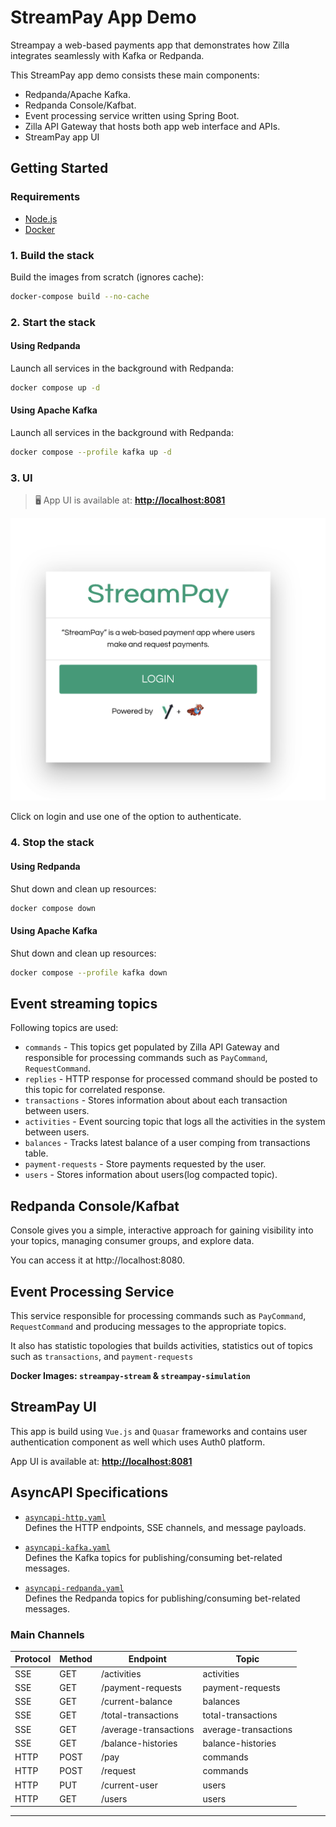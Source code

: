 # StreamPay App Demo

Streampay a web-based payments app that demonstrates how Zilla integrates seamlessly with Kafka or Redpanda.

This StreamPay app demo consists these main components:

- Redpanda/Apache Kafka.
- Redpanda Console/Kafbat.
- Event processing service written using Spring Boot.
- Zilla API Gateway that hosts both app web interface and APIs.
- StreamPay app UI

## Getting Started

### Requirements

* [Node.js](http://nodejs.org/)
* [Docker](https://www.docker.com/)


### 1. Build the stack

Build the images from scratch (ignores cache):

```bash
docker-compose build --no-cache
```

### 2. Start the stack

#### Using Redpanda

Launch all services in the background with Redpanda:

```bash
docker compose up -d
```

#### Using Apache Kafka

Launch all services in the background with Redpanda:

```bash
docker compose --profile kafka up -d
```

### 3. UI

> 🖥️ App UI is available at: **[http://localhost:8081](http://localhost:8081)**

![screenshot](./assets/screenshot.png)

Click on login and use one of the option to authenticate.

### 4. Stop the stack

#### Using Redpanda

Shut down and clean up resources:

```bash
docker compose down
```

#### Using Apache Kafka

Shut down and clean up resources:

```bash
docker compose --profile kafka down
```

## Event streaming topics

Following topics are used:

- `commands` - This topics get populated by Zilla API Gateway and responsible for processing commands such as `PayCommand`, `RequestCommand`.
- `replies` - HTTP response for processed command should be posted to this topic for correlated response.
- `transactions` - Stores information about about each transaction between users.
- `activities` - Event sourcing topic that logs all the activities in the system between users.
- `balances` - Tracks latest balance of a user comping from transactions table.
- `payment-requests` - Store payments requested by the user.
- `users` - Stores information about users(log compacted topic).

## Redpanda Console/Kafbat
Console gives you a simple, interactive approach for gaining visibility into your topics, managing consumer groups, and explore data. 

You can access it at http://localhost:8080.

## Event Processing Service
This service responsible for processing commands such as `PayCommand`, `RequestCommand` and producing messages to the appropriate topics. 

It also has statistic topologies that builds activities, statistics out of topics such as `transactions`, and `payment-requests`

**Docker Images: `streampay-stream` & `streampay-simulation`**

## StreamPay UI
This app is build using `Vue.js` and `Quasar` frameworks and contains user authentication component as well which uses Auth0 platform.

App UI is available at: **[http://localhost:8081](http://localhost:8081)**

## AsyncAPI Specifications

- [`asyncapi-http.yaml`](./zilla/asyncapi-http.yaml)  
  Defines the HTTP endpoints, SSE channels, and message payloads.

- [`asyncapi-kafka.yaml`](./zilla/asyncapi-kafka.yaml)  
  Defines the Kafka topics for publishing/consuming bet-related messages.

- [`asyncapi-redpanda.yaml`](./zilla/asyncapi-redpanda.yaml)  
  Defines the Redpanda topics for publishing/consuming bet-related messages.

### Main Channels

| Protocol | Method | Endpoint              | Topic                |
|----------|--------|-----------------------|----------------------|
| SSE      | GET    | /activities           | activities           |
| SSE      | GET    | /payment-requests     | payment-requests     |
| SSE      | GET    | /current-balance      | balances             |
| SSE      | GET    | /total-transactions   | total-transactions   |
| SSE      | GET    | /average-transactions | average-transactions |
| SSE      | GET    | /balance-histories    | balance-histories    |
| HTTP     | POST   | /pay                  | commands             |
| HTTP     | POST   | /request              | commands             |
| HTTP     | PUT    | /current-user         | users                |
| HTTP     | GET    | /users                | users                |

---
